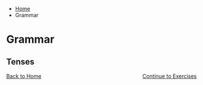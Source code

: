 <ul class="breadcrumb">
  <li><a href="index.html">Home</a></li>
  <li>Grammar</li>
</ul>

<h1>Grammar</h1>

<h2>Tenses</h2>


<p>
  <a style="float:left;" href="index.html">Back to Home</a>
  <a style="float:right;" href="page5.html">Continue to Exercises</a>
</p>
<div style="clear:both;"></div>
   
